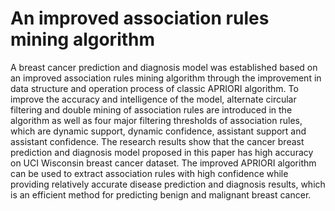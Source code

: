 # An improved association rules mining algorithm
A breast cancer prediction and diagnosis model was established  based on an improved association rules mining algorithm through the improvement in data structure and operation process of classic APRIORI algorithm. To improve the accuracy and intelligence of the model, alternate circular filtering and double mining of association rules are introduced in the algorithm as well as four major filtering thresholds of association rules, which are dynamic support, dynamic confidence, assistant support and assistant confidence. The research results show that the cancer breast prediction and diagnosis model proposed in this paper has high accuracy on UCI Wisconsin breast cancer dataset. The improved APRIORI algorithm can be used to extract association rules with high confidence while providing relatively accurate disease prediction and diagnosis results, which is an efficient method for predicting benign and malignant breast cancer.
